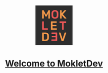 <p align="center">
  <a href="https://nextjs.org">
    <img src="./logo.jpg" height="128">
    <h1 align="center">Welcome to MokletDev</h1>
  </a>
</p>
